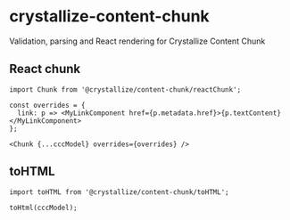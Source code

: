 # crystallize-content-chunk

Validation, parsing and React rendering for Crystallize Content Chunk

## React chunk

```
import Chunk from '@crystallize/content-chunk/reactChunk';

const overrides = {
  link: p => <MyLinkComponent href={p.metadata.href}>{p.textContent}</MyLinkComponent>
};

<Chunk {...cccModel} overrides={overrides} />
```

## toHTML

```
import toHTML from '@crystallize/content-chunk/toHTML';

toHtml(cccModel);
```
